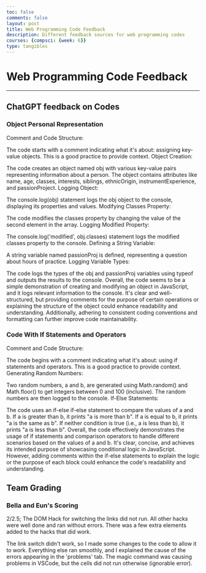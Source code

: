 ```yaml
---
toc: false
comments: false
layout: post
title: Web Programming Code Feedback
description: Different feedback sources for web programming codes
courses: {compsci: {week: 6}}
type: tangibles
---
```


# Web Programming Code Feedback

---

## ChatGPT feedback on Codes

### Object Personal Representation

Comment and Code Structure:

The code starts with a comment indicating what it's about: assigning key-value objects. This is a good practice to provide context.
Object Creation:

The code creates an object named obj with various key-value pairs representing information about a person.
The object contains attributes like name, age, classes, interests, siblings, ethnicOrigin, instrumentExperience, and passionProject.
Logging Object:

The console.log(obj) statement logs the obj object to the console, displaying its properties and values.
Modifying Classes Property:

The code modifies the classes property by changing the value of the second element in the array.
Logging Modified Property:

The console.log('modified', obj.classes) statement logs the modified classes property to the console.
Defining a String Variable:

A string variable named passionProj is defined, representing a question about hours of practice.
Logging Variable Types:

The code logs the types of the obj and passionProj variables using typeof and outputs the results to the console.
Overall, the code seems to be a simple demonstration of creating and modifying an object in JavaScript, and it logs relevant information to the console. It's clear and well-structured, but providing comments for the purpose of certain operations or explaining the structure of the object could enhance readability and understanding. Additionally, adhering to consistent coding conventions and formatting can further improve code maintainability.


### Code With If Statements and Operators

Comment and Code Structure:

The code begins with a comment indicating what it's about: using if statements and operators. This is a good practice to provide context.
Generating Random Numbers:

Two random numbers, a and b, are generated using Math.random() and Math.floor() to get integers between 0 and 100 (inclusive).
The random numbers are then logged to the console.
If-Else Statements:

The code uses an if-else if-else statement to compare the values of a and b.
If a is greater than b, it prints "a is more than b".
If a is equal to b, it prints "a is the same as b".
If neither condition is true (i.e., a is less than b), it prints "a is less than b".
Overall, the code effectively demonstrates the usage of if statements and comparison operators to handle different scenarios based on the values of a and b. It's clear, concise, and achieves its intended purpose of showcasing conditional logic in JavaScript. However, adding comments within the if-else statements to explain the logic or the purpose of each block could enhance the code's readability and understanding.

## Team Grading

### Bella and Eun's Scoring

2/2.5; The DOM Hack for switching the links did not run. All other hacks were well done and ran without errors. There was a few extra elements added to the hacks that did work.

The link switch didn't work, so I made some changes to the code to allow it to work. Everything else ran smoothly, and I explained the cause of the errors appearing in the 'problems' tab. The magic command was causing problems in VSCode, but the cells did not run otherwise (ignorable error).

